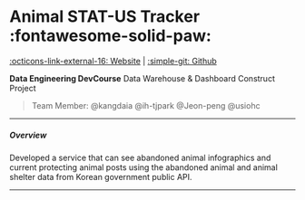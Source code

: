 # Animal STAT-US Tracker :fontawesome-solid-paw:
[:octicons-link-external-16: Website](https://strayanimal.web.app) | 
[:simple-git: Github](https://github.com/data-dev-course/project2-team1)

**Data Engineering DevCourse** 
Data Warehouse & Dashboard Construct Project
> Team Member: @kangdaia @ih-tjpark @Jeon-peng @usiohc
---
##### Overview

Developed a service that can see abandoned animal infographics and current protecting animal posts using the abandoned animal and animal shelter data from Korean government public API.

---

